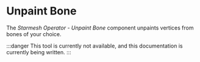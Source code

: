 ﻿---
unlisted: true
---
# Unpaint Bone

The *Starmesh Operator - Unpaint Bone* component unpaints vertices from bones of your choice.

:::danger
This tool is currently not available, and this documentation is currently being written.
:::
